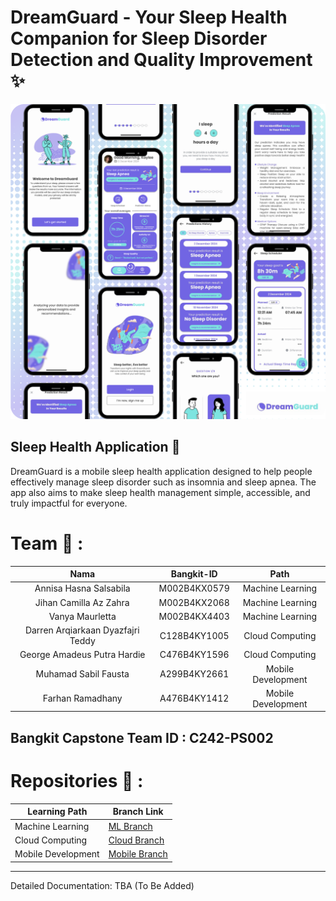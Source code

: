 # DreamGuard - Your Sleep Health Companion for Sleep Disorder Detection and Quality Improvement ✨
![Desktop - 1](https://github.com/jihancamilla24/CapstoneStuff/blob/main/cover.png?raw=true)

## Sleep Health Application 📱 <br>
DreamGuard is a mobile sleep health application designed to help people effectively manage sleep disorder such as insomnia and sleep apnea. The app also aims to make sleep health management simple, accessible, and truly impactful for everyone.

# Team 🤝 :
|          Nama         | Bangkit-ID |       Path       |
|:---------------------:|:----------:|:----------------:|
|  Annisa Hasna Salsabila  |  M002B4KX0579  | Machine Learning |
|  Jihan Camilla Az Zahra  |  M002B4KX2068  | Machine Learning |
|  Vanya Maurletta  |  M002B4KX4403  | Machine Learning |
|   Darren Arqiarkaan Dyazfajri Teddy    |  C128B4KY1005  |  Cloud Computing |
|  George Amadeus Putra Hardie  |  C476B4KY1596  |  Cloud Computing |
|    Muhamad Sabil Fausta      |  A299B4KY2661  |      Mobile Development     |
|    Farhan Ramadhany      |  A476B4KY1412  |      Mobile Development     |

## Bangkit Capstone Team ID : C242-PS002

# Repositories 📁 :
| Learning Path | Branch Link |
|--------------|-------------|
| Machine Learning | [ML Branch](https://github.com/vanyamaurletta/DreamGuard/tree/machine-learning) |
| Cloud Computing | [Cloud Branch](https://github.com/vanyamaurletta/DreamGuard/tree/cloud-computing) |
| Mobile Development | [Mobile Branch](https://github.com/vanyamaurletta/DreamGuard/tree/mobile-development) |

---

Detailed Documentation: TBA (To Be Added)
